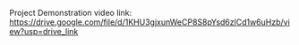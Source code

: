 Project Demonstration video link: https://drive.google.com/file/d/1KHU3gjxunWeCP8S8pYsd6zlCd1w6uHzb/view?usp=drive_link
